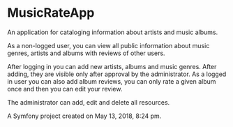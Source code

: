 MusicRateApp
=========
An application for cataloging information about artists and music albums.

As a non-logged user, you can view all public information about music genres, artists and albums with reviews of other users.

After logging in you can add new artists, albums and music genres. After adding, they are visible only after approval by the administrator.
As a logged in user you can also add album reviews, you can only rate a given album once and then you can edit your review.

The administrator can add, edit and delete all resources.


A Symfony project created on May 13, 2018, 8:24 pm.
